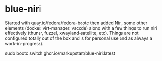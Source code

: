 # blue-niri

Started with quay.io/fedora/fedora-bootc then added Niri, some other elements (docker, virt-manager, vscode) along with a few things to run niri effectively (thunar, fuzzel, xwayland-satellite, etc). Things are not configured totally out of the box and is for personal use and as always a work-in-progress).

sudo bootc switch ghcr.io/markupstart/blue-niri:latest

